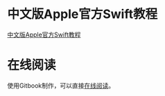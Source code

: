中文版Apple官方Swift教程
======================

[中文版Apple官方Swift教程](https://github.com/numbbbbb/the-swift-programming-language-in-chinese)

# 在线阅读
使用Gitbook制作，可以直接[在线阅读](http://numbbbbb.github.io/the-swift-programming-language-in-chinese/)。